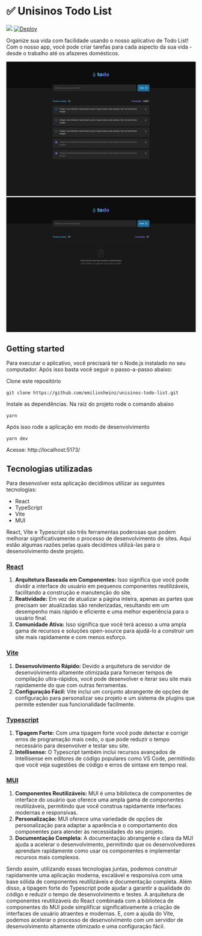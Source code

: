 # ✅ Unisinos Todo List

<a href="https://www.figma.com/file/uzS2SRuJU33tB1k6fN6dRx/TODO-List?node-id=0%3A1&t=zdgjeFAYN5bcTj3S-1"><img src="https://img.shields.io/badge/Figma Design-F24E1E?style=for-the-badge&logo=figma&logoColor=white"></a>
[![Deploy](https://github.com/emiliosheinz/unisinos-todo-list/actions/workflows/deploy.yml/badge.svg)](https://github.com/emiliosheinz/unisinos-todo-list/actions/workflows/deploy.yml)

Organize sua vida com facilidade usando o nosso aplicativo de Todo List! Com o nosso app, você pode criar tarefas para cada aspecto da sua vida - desde o trabalho até os afazeres domésticos.

![](/docs/images/Todo.png)
![](/docs/images/TodoEmpty.png)

## Getting started

Para executar o aplicativo, você precisará ter o Node.js instalado no seu computador. Após isso basta você seguir o passo-a-passo abaixo:

Clone este repositório

```
git clone https://github.com/emiliosheinz/unisinos-todo-list.git
```
Instale as dependências. Na raiz do projeto rode o comando abaixo
```
yarn
```
Após isso rode a aplicação em modo de desenvolvimento
```
yarn dev
```
Acesse: http://localhost:5173/

## Tecnologias utilizadas

Para desenvolver esta aplicação decidimos utilizar as seguintes tecnologias:

- React
- TypeScript
- Vite
- MUI

React, Vite e Typescript são três ferramentas poderosas que podem melhorar significativamente o processo de desenvolvimento de sites. Aqui estão algumas razões pelas quais decidimos utilizá-las para o desenvolvimento deste projeto.

### [React](https://pt-br.reactjs.org/)
1. **Arquitetura Baseada em Componentes:** Isso significa que você pode dividir a interface do usuário em pequenos componentes reutilizáveis, facilitando a construção e manutenção do site.
1. **Reatividade:** Em vez de atualizar a página inteira, apenas as partes que precisam ser atualizadas são renderizadas, resultando em um desempenho mais rápido e eficiente e uma melhor experiência para o usuário final.
1. **Comunidade Ativa:** Isso significa que você terá acesso a uma ampla gama de recursos e soluções open-source para ajudá-lo a construir um site mais rapidamente e com menos esforço.

### [Vite](https://vitejs.dev/)
1. **Desenvolvimento Rápido:** Devido a arquitetura de servidor de desenvolvimento altamente otimizada para fornecer tempos de compilação ultra-rápidos, você pode desenvolver e iterar seu site mais rapidamente do que com outras ferramentas.
1. **Configuração Fácil:** Vite inclui um conjunto abrangente de opções de configuração para personalizar seu projeto e um sistema de plugins que permite estender sua funcionalidade facilmente.
### [Typescript](https://www.typescriptlang.org/)
1. **Tipagem Forte:** Com uma tipagem forte você pode detectar e corrigir erros de programação mais cedo, o que pode reduzir o tempo necessário para desenvolver e testar seu site.
1. **Intellisense:** O Typescript também inclui recursos avançados de Intellisense em editores de código populares como VS Code, permitindo que você veja sugestões de código e erros de sintaxe em tempo real.
### [MUI](https://mui.com/)
1. **Componentes Reutilizáveis:** MUI é uma biblioteca de componentes de interface do usuário que oferece uma ampla gama de componentes reutilizáveis, permitindo que você construa rapidamente interfaces modernas e responsivas.
1. **Personalização:** MUI oferece uma variedade de opções de personalização para adaptar a aparência e o comportamento dos componentes para atender às necessidades do seu projeto.
1. **Documentação Completa:** A documentação abrangente e clara da MUI ajuda a acelerar o desenvolvimento, permitindo que os desenvolvedores aprendam rapidamente como usar os componentes e implementar recursos mais complexos.

Sendo assim, utilizando essas tecnologias juntas, podemos construir rapidamente uma aplicação moderna, escalável e responsiva com uma base sólida de componentes reutilizáveis e documentação completa. Além disso, a tipagem forte do Typescript pode ajudar a garantir a qualidade do código e reduzir o tempo de desenvolvimento e testes. A arquitetura de componentes reutilizáveis do React combinada com a biblioteca de componentes do MUI pode simplificar significativamente a criação de interfaces de usuário atraentes e modernas. E, com a ajuda do Vite, podemos acelerar o processo de desenvolvimento com um servidor de desenvolvimento altamente otimizado e uma configuração fácil.
